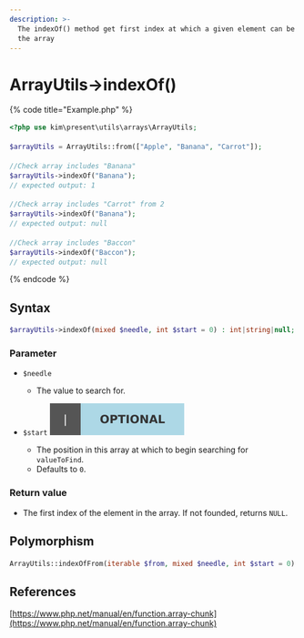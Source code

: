 ```yaml
---
description: >-
  The indexOf() method get first index at which a given element can be found in
  the array
---
```


# ArrayUtils-&gt;indexOf\(\)

{% code title="Example.php" %}
```php
<?php use kim\present\utils\arrays\ArrayUtils;

$arrayUtils = ArrayUtils::from(["Apple", "Banana", "Carrot"]);

//Check array includes "Banana"
$arrayUtils->indexOf("Banana");
// expected output: 1

//Check array includes "Carrot" from 2
$arrayUtils->indexOf("Banana");
// expected output: null

//Check array includes "Baccon"
$arrayUtils->indexOf("Baccon");
// expected output: null
```
{% endcode %}

## Syntax

```php
$arrayUtils->indexOf(mixed $needle, int $start = 0) : int|string|null;
```

### Parameter

* `$needle`
  * The value to search for.
* `$start` ![](../.gitbook/assets/badge_optional.svg) 

  *  The position in this array at which to begin searching for `valueToFind`.
  *  Defaults to `0`.

### Return value

* The  first index of the element in the array. If not founded, returns `NULL`.

## Polymorphism

```php
ArrayUtils::indexOfFrom(iterable $from, mixed $needle, int $start = 0) : int|string|null;
```

## References

[https://www.php.net/manual/en/function.array-chunk](https://www.php.net/manual/en/function.array-chunk)

